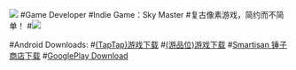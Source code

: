 ![](http://q3.qlogo.cn/g?b=qq&k=ZjZE1ydmvsexynVx2aibqlA&s=100&t=1481133217)
#Game Developer
#Indie Game：Sky Master
#复古像素游戏，简约而不简单！
#![](http://ww2.sinaimg.cn/mw690/a15793cfgw1fako6gpcnbj20sg0dwwk0.jpg)

#Android Downloads:
#[(TapTap)游戏下载](http://l.taptap.com/123/HSpzj1dt)
#[(游品位)游戏下载](http://s3.nie.netease.com/hxs1-ypw/apk/a63b0036bddd11e6944a525400b35fa1.apk)
#[Smartisan 锤子商店下载](http://app-img.smartisanos.cn/download/download.html?dl=http://res.smartisanos.cn/appstore-oss/com.LiuYizhou.SkyMaster/apk/B47C6194367901A3C1199962EF4ECA34.apk?)
#[GooglePlay Download](https://play.google.com/store/apps/details?id=com.LiuYizhou.SkyMaster)
